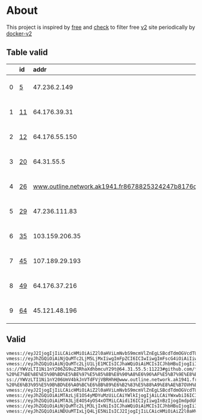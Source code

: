 
# About

This project is inspired by [free](https://github.com/freefq/free) and [check](https://github.com/yeahwu/check) to filter free [v2](https://github.com/v2fly/v2ray-core) site periodically by [docker-v2](https://hub.docker.com/r/v2ray/official)

    

## Table valid
|    | id                   | addr                                                                                            | cn            | cc   | isp                             | ip                                     | chatgpt          |
|---:|:---------------------|:------------------------------------------------------------------------------------------------|:--------------|:-----|:--------------------------------|:---------------------------------------|:-----------------|
|  0 | [5](config/5.json)   | 47.236.2.149                                                                                    | Singapore     | SG   | Alibaba US Technology Co., Ltd. | 47.236.2.149                           | Yes (Region: SG) |
|  1 | [11](config/11.json) | 64.176.39.31                                                                                    | Japan         | JP   | AS-CHOOPA                       | 2401:c080:3800:3dba:5400:4ff:feaa:9fd7 | Yes (Region: JP) |
|  2 | [12](config/12.json) | 64.176.55.150                                                                                   | Japan         | JP   | AS-CHOOPA                       | 2401:c080:3800:3de2:5400:4ff:feaa:a943 | Yes (Region: JP) |
|  3 | [20](config/20.json) | 64.31.55.5                                                                                      | United States | US   | LIMESTONENETWORKS               | 64.31.55.5                             | Yes (Region: US) |
|  4 | [26](config/26.json) | www.outline.network.ak1941.fr8678825324247b8176d59f83c30bd94d23d2e3ac5cd4a743bkwqeikvdyufr.cyou | Poland        | PL   | OVH SAS                         | 54.36.174.181                          | Yes (Region: FR) |
|  5 | [29](config/29.json) | 47.236.111.83                                                                                   | Singapore     | SG   | Alibaba US Technology Co., Ltd. | 47.236.111.83                          | Yes (Region: SG) |
|  6 | [35](config/35.json) | 103.159.206.35                                                                                  | Taiwan        | TW   | EMGINECONCEPT-01                | 103.159.206.35                         | Yes (Region: TW) |
|  7 | [45](config/45.json) | 107.189.29.193                                                                                  | Luxembourg    | LU   | PONYNET                         | 107.189.29.193                         | Yes (Region: LU) |
|  8 | [49](config/49.json) | 64.176.37.216                                                                                   | Japan         | JP   | AS-CHOOPA                       | 2401:c080:3800:3d2f:5400:4ff:feaa:a93e | Yes (Region: JP) |
|  9 | [64](config/64.json) | 45.121.48.196                                                                                   | Taiwan        | TW   | EMGINECONCEPT-01                | 45.121.48.196                          | Yes (Region: TW) |

## Valid
```
vmess://eyJ2IjogIjIiLCAicHMiOiAiZ2l0aHViLmNvbS9mcmVlZnEgLSBcdTdmOGVcdTU2ZmRcdTk2M2ZcdTkxY2NcdTRlOTEgNSIsICJhZGQiOiAiNDcuMjM2LjIuMTQ5IiwgInBvcnQiOiAiNjY2NiIsICJpZCI6ICJjZDc2MTAwZS0zYTRhLTQ2NDgtOTZjMC1iMjIzNzZkZmFmYTEiLCAiYWlkIjogIjAiLCAic2N5IjogImF1dG8iLCAibmV0IjogInRjcCIsICJ0eXBlIjogIm5vbmUiLCAiaG9zdCI6ICIiLCAicGF0aCI6ICIvIiwgInRscyI6ICIiLCAic25pIjogIiIsICJhbHBuIjogIiJ9
vmess://eyJhZGQiOiAiNjQuMTc2LjM5LjMxIiwgImFpZCI6ICIwIiwgImFscG4iOiAiIiwgImZwIjogIiIsICJob3N0IjogIiIsICJpZCI6ICI1OTBmMjc0NC1lOWQxLTRmMmMtYTM4NC1kMzViNzM2YmNhNDEiLCAibmV0IjogInRjcCIsICJwYXRoIjogIiIsICJwb3J0IjogIjU2MjYyIiwgInBzIjogImdpdGh1Yi5jb20vZnJlZWZxIC0gXHU3ZjhlXHU1NmZkXHU1MmEwXHU1MjI5XHU3OThmXHU1YzNjXHU0ZTlhIDExIiwgInNjeSI6ICJhdXRvIiwgInNuaSI6ICIiLCAidGxzIjogIiIsICJ0eXBlIjogIiIsICJ2IjogIjIifQ==
vmess://eyJhZGQiOiAiNjQuMTc2LjU1LjE1MCIsICJhaWQiOiAiMCIsICJhbHBuIjogIiIsICJmcCI6ICIiLCAiaG9zdCI6ICIiLCAiaWQiOiAiOTgxMWEzZWUtZjhkNC00M2Y4LTliY2ItOGE4ZjBhODVlMWQ4IiwgIm5ldCI6ICJ0Y3AiLCAicGF0aCI6ICIiLCAicG9ydCI6ICI0NTg4OSIsICJwcyI6ICJnaXRodWIuY29tL2ZyZWVmcSAtIFx1N2Y4ZVx1NTZmZFx1NTJhMFx1NTIyOVx1Nzk4Zlx1NWMzY1x1NGU5YSAxMiIsICJzY3kiOiAiYXV0byIsICJzbmkiOiAiIiwgInRscyI6ICIiLCAidHlwZSI6ICJub25lIiwgInYiOiAiMiJ9
ss://YWVzLTI1Ni1nY206ZG9uZ3RhaXdhbmcuY29t@64.31.55.5:11223#github.com/freefq%20-%20%E7%BE%8E%E5%9B%BD%E5%BE%97%E5%85%8B%E8%90%A8%E6%96%AF%E5%B7%9E%E8%BE%BE%E6%8B%89%E6%96%AFLimestone%E7%BD%91%E7%BB%9C%E5%85%AC%E5%8F%B8%2020
ss://YWVzLTI1Ni1nY206UmV4bkJnVTdFVjVBRHhH@www.outline.network.ak1941.fr8678825324247b8176d59f83c30bd94d23d2e3ac5cd4a743bkwqeikvdyufr.cyou:7001#github.com/freefq%20-%20%E6%B3%95%E5%9B%BD%E6%A0%BC%E6%8B%89%E6%B2%83%E5%88%A9%E8%AE%B7OVH%E6%95%B0%E6%8D%AE%E4%B8%AD%E5%BF%83%2026
vmess://eyJ2IjogIjIiLCAicHMiOiAiZ2l0aHViLmNvbS9mcmVlZnEgLSBcdTdmOGVcdTU2ZmRcdTk2M2ZcdTkxY2NcdTRlOTEgMjkiLCAiYWRkIjogIjQ3LjIzNi4xMTEuODMiLCAicG9ydCI6ICIzMTA5MSIsICJpZCI6ICJmMGVhZmQ2Yi1hZDM5LTQ4NzUtOWIyOS03MjIyMzdkMTU1ZjMiLCAiYWlkIjogIjAiLCAic2N5IjogImF1dG8iLCAibmV0IjogInRjcCIsICJ0eXBlIjogIm5vbmUiLCAiaG9zdCI6ICIiLCAicGF0aCI6ICIvIiwgInRscyI6ICIiLCAic25pIjogIiIsICJhbHBuIjogIiJ9
vmess://eyJhZGQiOiAiMTAzLjE1OS4yMDYuMzUiLCAiYWlkIjogIjAiLCAiYWxwbiI6ICIiLCAiZnAiOiAiIiwgImhvc3QiOiAiIiwgImlkIjogImUyZTUxMWIwLTdkZWYtNGUxYi1kMjM4LTZjYjUzOTFiMmUzZiIsICJuZXQiOiAid3MiLCAicGF0aCI6ICIvIiwgInBvcnQiOiAiMzE5NDUiLCAicHMiOiAiZ2l0aHViLmNvbS9mcmVlZnEgLSBcdTRlOWFcdTU5MmFcdTU3MzBcdTUzM2EgIDM1IiwgInNjeSI6ICJhdXRvIiwgInNuaSI6ICIiLCAidGxzIjogIiIsICJ0eXBlIjogIiIsICJ2IjogIjIifQ==
vmess://eyJhZGQiOiAiMTA3LjE4OS4yOS4xOTMiLCAidiI6ICIyIiwgInBzIjogImdpdGh1Yi5jb20vZnJlZWZxIC0gXHU1MzE3XHU3ZjhlXHU1NzMwXHU1MzNhICA0NSIsICJwb3J0IjogMjEyODAsICJpZCI6ICIyZDIzYjcxZi03OGUxLTRmMTctYTdjYy0xZWYwNGE5MTBhNGMiLCAiYWlkIjogIjAiLCAibmV0IjogInRjcCIsICJ0eXBlIjogIiIsICJob3N0IjogIiIsICJwYXRoIjogIi8iLCAidGxzIjogIiJ9
vmess://eyJhZGQiOiAiNjQuMTc2LjM3LjIxNiIsICJhaWQiOiAiMCIsICJhbHBuIjogIiIsICJmcCI6ICIiLCAiaG9zdCI6ICIiLCAiaWQiOiAiYjI5MzBiMGQtMDJiNC00NWRjLTgwMjUtYTNjMTk4NzlkNGFiIiwgIm5ldCI6ICJ0Y3AiLCAicGF0aCI6ICIiLCAicG9ydCI6ICI0NTkzMCIsICJwcyI6ICJnaXRodWIuY29tL2ZyZWVmcSAtIFx1N2Y4ZVx1NTZmZFx1NTJhMFx1NTIyOVx1Nzk4Zlx1NWMzY1x1NGU5YSA0OSIsICJzY3kiOiAiYXV0byIsICJzbmkiOiAiIiwgInRscyI6ICIiLCAidHlwZSI6ICJub25lIiwgInYiOiAiMiJ9
vmess://eyJhZGQiOiAiNDUuMTIxLjQ4LjE5NiIsICJ2IjogIjIiLCAicHMiOiAiZ2l0aHViLmNvbS9mcmVlZnEgLSBcdTUzZjBcdTZlN2VcdTc3MDEgIDY0IiwgInBvcnQiOiAxMDAwMSwgImlkIjogIjBlZDM1NjI5LTkxOWEtNDg5MS1iYTBmLTEzY2QxOThmODYzYiIsICJhaWQiOiAiMCIsICJuZXQiOiAidGNwIiwgInR5cGUiOiAiIiwgImhvc3QiOiAiIiwgInBhdGgiOiAiLyIsICJ0bHMiOiAiIn0=
```

